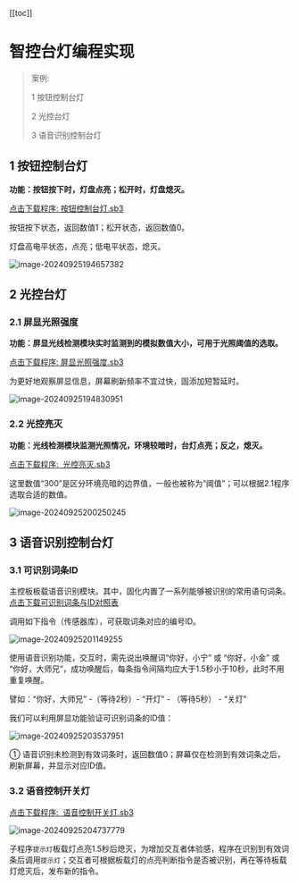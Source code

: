 [[toc]]

# 智控台灯编程实现

> 案例:
>
> 1 按钮控制台灯 
>
> 2 光控台灯
>
> 3 语音识别控制台灯



## 1 按钮控制台灯

**功能：按钮按下时，灯盘点亮；松开时，灯盘熄灭。**

<a href="/tutorial/cfdsx/sb3/按钮控制台灯.sb3">点击下载程序: 按钮控制台灯.sb3</a>

按钮按下状态，返回数值1；松开状态，返回数值0。

灯盘高电平状态，点亮；低电平状态，熄灭。

![image-20240925194657382](/智控台灯编程实现.assets/image-20240925194657382.png)





## 2 光控台灯

### 2.1 屏显光照强度

**功能：屏显光线检测模块实时监测到的模拟数值大小，可用于光照阈值的选取。**

<a href="/tutorial/cfdsx/sb3/屏显光照强度.sb3">点击下载程序: 屏显光照强度.sb3</a>

为更好地观察屏显信息，屏幕刷新频率不宜过快，固添加短暂延时。

![image-20240925194830951](/智控台灯编程实现.assets/image-20240925194830951.png)



### 2.2 光控亮灭

**功能：光线检测模块监测光照情况，环境较暗时，台灯点亮；反之，熄灭。**

<a href="/tutorial/cfdsx/sb3/光控亮灭.sb3">点击下载程序:  光控亮灭.sb3</a>

这里数值“300”是区分环境亮暗的边界值，一般也被称为“阈值”；可以根据2.1程序选取合适的数值。

![image-20240925200250245](/智控台灯编程实现.assets/image-20240925200250245.png)



## 3 语音识别控制台灯

### 3.1 可识别词条ID

主控板板载语音识别模块。其中，固化内置了一系列能够被识别的常用语句词条。<a href="/tutorial/cfdsx/others/语音识别词条ID.xlsx">点击下载可识别词条与ID对照表</a>

调用如下指令（传感器库），可获取词条对应的编号ID。

![image-20240925201149255](/智控台灯编程实现.assets/image-20240925201149255.png)

使用语音识别功能，交互时，需先说出唤醒词“你好，小宁” 或 “你好，小金” 或 “你好，大师兄”，成功唤醒后，每条指令间隔均应大于1.5秒小于10秒，此时不用重复唤醒。

譬如：“你好，大师兄”  -（等待2秒）-  “开灯” - （等待5秒） - “关灯”

我们可以利用屏显功能验证可识别词条的ID值：

![image-20240925203537951](/智控台灯编程实现.assets/image-20240925203537951.png)

① 语音识别未检测到有效词条时，返回数值0；屏幕仅在检测到有效词条之后，刷新屏幕，并显示对应ID值。



### 3.2 语音控制开关灯

<a href="/tutorial/cfdsx/sb3/语音控制开关灯.sb3">点击下载程序:  语音控制开关灯.sb3</a>

![image-20240925204737779](/智控台灯编程实现.assets/image-20240925204737779.png)

子程序`提示灯`板载灯点亮1.5秒后熄灭，为增加交互者体验感，程序在识别到有效词条后调用`提示灯`；交互者可根据板载灯的点亮判断指令是否被识别，再在等待板载灯熄灭后，发布新的指令。